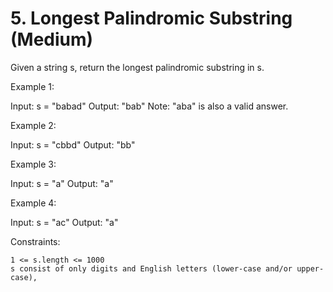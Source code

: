# 5. Longest Palindromic Substring (Medium)

Given a string s, return the longest palindromic substring in s.

 

Example 1:

Input: s = "babad"
Output: "bab"
Note: "aba" is also a valid answer.

Example 2:

Input: s = "cbbd"
Output: "bb"

Example 3:

Input: s = "a"
Output: "a"

Example 4:

Input: s = "ac"
Output: "a"

 

Constraints:

    1 <= s.length <= 1000
    s consist of only digits and English letters (lower-case and/or upper-case),
